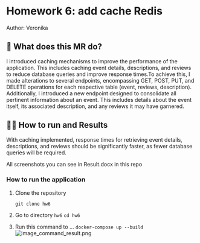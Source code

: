 # Homework 6: add cache Redis

Author: Veronika

## 📝 What does this MR do?

I introduced caching mechanisms to improve the performance of the application. This includes caching event details, descriptions, and reviews to reduce database queries and improve response times.To achieve this, I made alterations to several endpoints, encompassing GET, POST, PUT, and DELETE operations for each respective table (event, reviews, description). Additionally, I introduced a new endpoint designed to consolidate all pertinent information about an event. This includes details about the event itself, its associated description, and any reviews it may have garnered.

## 🏃‍♂️ How to run and Results

With caching implemented, response times for retrieving event details, descriptions, and reviews should be significantly faster, as fewer database queries will be required.

All screenshots you can see in Result.docx in this repo

### How to run the application


1. Clone the repository

   `git clone hw6`

2. Go to directory `hw6`
   `cd hw6`

3. Run this command to ...
   `docker-compose up --build`
   ![image_command_result.png](https://gitlab.com/architectureit/architecture-Shevtsova/-/blob/hw6/res.png)


